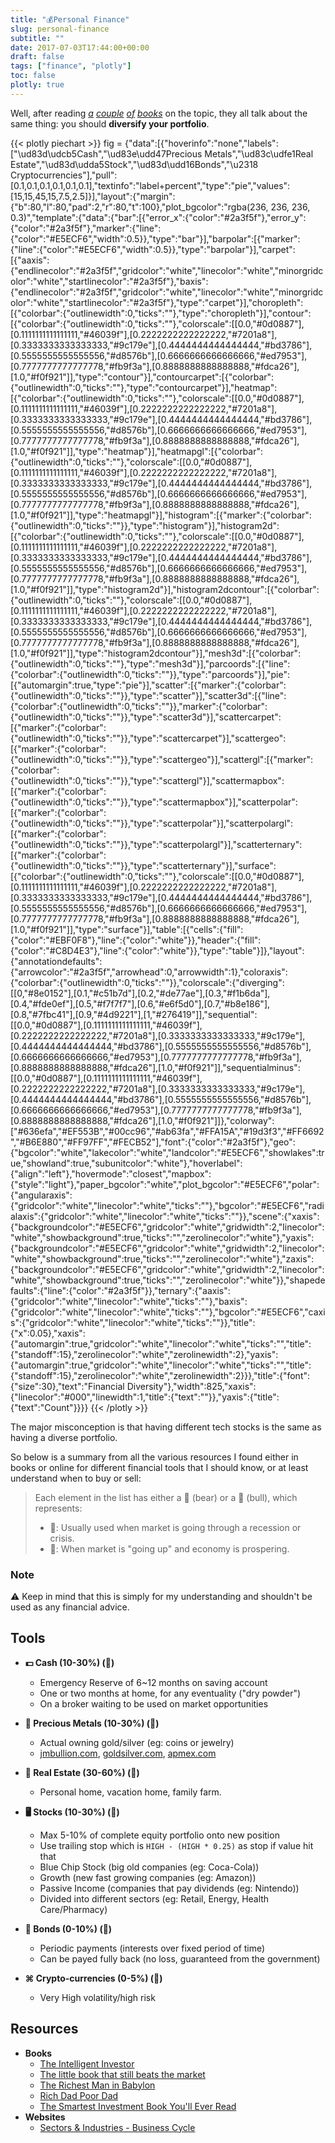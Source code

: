 ```yaml
---
title: "💰Personal Finance"
slug: personal-finance
subtitle: ""
date: 2017-07-03T17:44:00+00:00
draft: false
tags: ["finance", "plotly"] 
toc: false
plotly: true
---
```


Well, after reading _[a](https://www.goodreads.com/book/show/161899.The_Smartest_Investment_Book_You_ll_Ever_Read)_ _[couple](https://www.goodreads.com/book/show/69571.Rich_Dad_Poor_Dad)_ _[of](https://www.goodreads.com/book/show/1052.The_Richest_Man_in_Babylon)_ _[books](https://www.goodreads.com/book/show/106835.The_Intelligent_Investor)_ on the topic, they all talk about the same thing: you should **diversify your portfolio**.

{{< plotly piechart >}}
fig = {"data":[{"hoverinfo":"none","labels":["\ud83d\udcb5Cash","\ud83e\udd47Precious Metals","\ud83c\udfe1Real Estate","\ud83d\udda5Stock","\ud83d\udd16Bonds","\u2318 Cryptocurrencies"],"pull":[0.1,0.1,0.1,0.1,0.1,0.1],"textinfo":"label+percent","type":"pie","values":[15,15,45,15,7.5,2.5]}],"layout":{"margin":{"b":80,"l":80,"pad":2,"r":80,"t":100},"plot_bgcolor":"rgba(236, 236, 236, 0.3)","template":{"data":{"bar":[{"error_x":{"color":"#2a3f5f"},"error_y":{"color":"#2a3f5f"},"marker":{"line":{"color":"#E5ECF6","width":0.5}},"type":"bar"}],"barpolar":[{"marker":{"line":{"color":"#E5ECF6","width":0.5}},"type":"barpolar"}],"carpet":[{"aaxis":{"endlinecolor":"#2a3f5f","gridcolor":"white","linecolor":"white","minorgridcolor":"white","startlinecolor":"#2a3f5f"},"baxis":{"endlinecolor":"#2a3f5f","gridcolor":"white","linecolor":"white","minorgridcolor":"white","startlinecolor":"#2a3f5f"},"type":"carpet"}],"choropleth":[{"colorbar":{"outlinewidth":0,"ticks":""},"type":"choropleth"}],"contour":[{"colorbar":{"outlinewidth":0,"ticks":""},"colorscale":[[0.0,"#0d0887"],[0.1111111111111111,"#46039f"],[0.2222222222222222,"#7201a8"],[0.3333333333333333,"#9c179e"],[0.4444444444444444,"#bd3786"],[0.5555555555555556,"#d8576b"],[0.6666666666666666,"#ed7953"],[0.7777777777777778,"#fb9f3a"],[0.8888888888888888,"#fdca26"],[1.0,"#f0f921"]],"type":"contour"}],"contourcarpet":[{"colorbar":{"outlinewidth":0,"ticks":""},"type":"contourcarpet"}],"heatmap":[{"colorbar":{"outlinewidth":0,"ticks":""},"colorscale":[[0.0,"#0d0887"],[0.1111111111111111,"#46039f"],[0.2222222222222222,"#7201a8"],[0.3333333333333333,"#9c179e"],[0.4444444444444444,"#bd3786"],[0.5555555555555556,"#d8576b"],[0.6666666666666666,"#ed7953"],[0.7777777777777778,"#fb9f3a"],[0.8888888888888888,"#fdca26"],[1.0,"#f0f921"]],"type":"heatmap"}],"heatmapgl":[{"colorbar":{"outlinewidth":0,"ticks":""},"colorscale":[[0.0,"#0d0887"],[0.1111111111111111,"#46039f"],[0.2222222222222222,"#7201a8"],[0.3333333333333333,"#9c179e"],[0.4444444444444444,"#bd3786"],[0.5555555555555556,"#d8576b"],[0.6666666666666666,"#ed7953"],[0.7777777777777778,"#fb9f3a"],[0.8888888888888888,"#fdca26"],[1.0,"#f0f921"]],"type":"heatmapgl"}],"histogram":[{"marker":{"colorbar":{"outlinewidth":0,"ticks":""}},"type":"histogram"}],"histogram2d":[{"colorbar":{"outlinewidth":0,"ticks":""},"colorscale":[[0.0,"#0d0887"],[0.1111111111111111,"#46039f"],[0.2222222222222222,"#7201a8"],[0.3333333333333333,"#9c179e"],[0.4444444444444444,"#bd3786"],[0.5555555555555556,"#d8576b"],[0.6666666666666666,"#ed7953"],[0.7777777777777778,"#fb9f3a"],[0.8888888888888888,"#fdca26"],[1.0,"#f0f921"]],"type":"histogram2d"}],"histogram2dcontour":[{"colorbar":{"outlinewidth":0,"ticks":""},"colorscale":[[0.0,"#0d0887"],[0.1111111111111111,"#46039f"],[0.2222222222222222,"#7201a8"],[0.3333333333333333,"#9c179e"],[0.4444444444444444,"#bd3786"],[0.5555555555555556,"#d8576b"],[0.6666666666666666,"#ed7953"],[0.7777777777777778,"#fb9f3a"],[0.8888888888888888,"#fdca26"],[1.0,"#f0f921"]],"type":"histogram2dcontour"}],"mesh3d":[{"colorbar":{"outlinewidth":0,"ticks":""},"type":"mesh3d"}],"parcoords":[{"line":{"colorbar":{"outlinewidth":0,"ticks":""}},"type":"parcoords"}],"pie":[{"automargin":true,"type":"pie"}],"scatter":[{"marker":{"colorbar":{"outlinewidth":0,"ticks":""}},"type":"scatter"}],"scatter3d":[{"line":{"colorbar":{"outlinewidth":0,"ticks":""}},"marker":{"colorbar":{"outlinewidth":0,"ticks":""}},"type":"scatter3d"}],"scattercarpet":[{"marker":{"colorbar":{"outlinewidth":0,"ticks":""}},"type":"scattercarpet"}],"scattergeo":[{"marker":{"colorbar":{"outlinewidth":0,"ticks":""}},"type":"scattergeo"}],"scattergl":[{"marker":{"colorbar":{"outlinewidth":0,"ticks":""}},"type":"scattergl"}],"scattermapbox":[{"marker":{"colorbar":{"outlinewidth":0,"ticks":""}},"type":"scattermapbox"}],"scatterpolar":[{"marker":{"colorbar":{"outlinewidth":0,"ticks":""}},"type":"scatterpolar"}],"scatterpolargl":[{"marker":{"colorbar":{"outlinewidth":0,"ticks":""}},"type":"scatterpolargl"}],"scatterternary":[{"marker":{"colorbar":{"outlinewidth":0,"ticks":""}},"type":"scatterternary"}],"surface":[{"colorbar":{"outlinewidth":0,"ticks":""},"colorscale":[[0.0,"#0d0887"],[0.1111111111111111,"#46039f"],[0.2222222222222222,"#7201a8"],[0.3333333333333333,"#9c179e"],[0.4444444444444444,"#bd3786"],[0.5555555555555556,"#d8576b"],[0.6666666666666666,"#ed7953"],[0.7777777777777778,"#fb9f3a"],[0.8888888888888888,"#fdca26"],[1.0,"#f0f921"]],"type":"surface"}],"table":[{"cells":{"fill":{"color":"#EBF0F8"},"line":{"color":"white"}},"header":{"fill":{"color":"#C8D4E3"},"line":{"color":"white"}},"type":"table"}]},"layout":{"annotationdefaults":{"arrowcolor":"#2a3f5f","arrowhead":0,"arrowwidth":1},"coloraxis":{"colorbar":{"outlinewidth":0,"ticks":""}},"colorscale":{"diverging":[[0,"#8e0152"],[0.1,"#c51b7d"],[0.2,"#de77ae"],[0.3,"#f1b6da"],[0.4,"#fde0ef"],[0.5,"#f7f7f7"],[0.6,"#e6f5d0"],[0.7,"#b8e186"],[0.8,"#7fbc41"],[0.9,"#4d9221"],[1,"#276419"]],"sequential":[[0.0,"#0d0887"],[0.1111111111111111,"#46039f"],[0.2222222222222222,"#7201a8"],[0.3333333333333333,"#9c179e"],[0.4444444444444444,"#bd3786"],[0.5555555555555556,"#d8576b"],[0.6666666666666666,"#ed7953"],[0.7777777777777778,"#fb9f3a"],[0.8888888888888888,"#fdca26"],[1.0,"#f0f921"]],"sequentialminus":[[0.0,"#0d0887"],[0.1111111111111111,"#46039f"],[0.2222222222222222,"#7201a8"],[0.3333333333333333,"#9c179e"],[0.4444444444444444,"#bd3786"],[0.5555555555555556,"#d8576b"],[0.6666666666666666,"#ed7953"],[0.7777777777777778,"#fb9f3a"],[0.8888888888888888,"#fdca26"],[1.0,"#f0f921"]]},"colorway":["#636efa","#EF553B","#00cc96","#ab63fa","#FFA15A","#19d3f3","#FF6692","#B6E880","#FF97FF","#FECB52"],"font":{"color":"#2a3f5f"},"geo":{"bgcolor":"white","lakecolor":"white","landcolor":"#E5ECF6","showlakes":true,"showland":true,"subunitcolor":"white"},"hoverlabel":{"align":"left"},"hovermode":"closest","mapbox":{"style":"light"},"paper_bgcolor":"white","plot_bgcolor":"#E5ECF6","polar":{"angularaxis":{"gridcolor":"white","linecolor":"white","ticks":""},"bgcolor":"#E5ECF6","radialaxis":{"gridcolor":"white","linecolor":"white","ticks":""}},"scene":{"xaxis":{"backgroundcolor":"#E5ECF6","gridcolor":"white","gridwidth":2,"linecolor":"white","showbackground":true,"ticks":"","zerolinecolor":"white"},"yaxis":{"backgroundcolor":"#E5ECF6","gridcolor":"white","gridwidth":2,"linecolor":"white","showbackground":true,"ticks":"","zerolinecolor":"white"},"zaxis":{"backgroundcolor":"#E5ECF6","gridcolor":"white","gridwidth":2,"linecolor":"white","showbackground":true,"ticks":"","zerolinecolor":"white"}},"shapedefaults":{"line":{"color":"#2a3f5f"}},"ternary":{"aaxis":{"gridcolor":"white","linecolor":"white","ticks":""},"baxis":{"gridcolor":"white","linecolor":"white","ticks":""},"bgcolor":"#E5ECF6","caxis":{"gridcolor":"white","linecolor":"white","ticks":""}},"title":{"x":0.05},"xaxis":{"automargin":true,"gridcolor":"white","linecolor":"white","ticks":"","title":{"standoff":15},"zerolinecolor":"white","zerolinewidth":2},"yaxis":{"automargin":true,"gridcolor":"white","linecolor":"white","ticks":"","title":{"standoff":15},"zerolinecolor":"white","zerolinewidth":2}}},"title":{"font":{"size":30},"text":"Financial Diversity"},"width":825,"xaxis":{"linecolor":"#000","linewidth":1,"title":{"text":""}},"yaxis":{"title":{"text":"Count"}}}}
{{< /plotly >}}

The major misconception is that having different tech stocks is the same as having a diverse portfolio.

So below is a summary from all the various resources I found either in books or online for different financial tools 
that I should know, or at least understand when to buy or sell:

> Each element in the list has either a 🐻 (bear) or a 🐂 (bull), which represents:
> * 🐻: Usually used when market is going through a recession or crisis.
> * 🐂: When market is "going up" and economy is prospering. 
>


### Note
⚠️ Keep in mind that this is simply for my understanding and shouldn't be used as any financial advice. 


## Tools

* **💵 Cash (10-30%) (🐻)**
  * Emergency Reserve of 6~12 months on saving account
  * One or two months at home, for any eventuality ("dry powder")
  * On a broker waiting to be used on market opportunities

* **🥇 Precious Metals (10-30%) (🐻)**
  * Actual owning gold/silver (eg: coins or jewelry)
  * [jmbullion.com](http://jmbullion.com/), [goldsilver.com](http://goldsilver.com/), [apmex.com](http://apmex.com/)

* **🏡 Real Estate (30-60%) (🐻)**
  * Personal home, vacation home, family farm.

* **🖥 Stocks (10-30%) (🐂)**
  * Max 5-10% of complete equity portfolio onto new position
  * Use trailing stop which is `HIGH - (HIGH * 0.25)` as stop if value hit that
  * Blue Chip Stock (big old companies (eg: Coca-Cola))
  * Growth (new fast growing companies (eg: Amazon))
  * Passive Income (companies that pay dividends (eg: Nintendo))
  * Divided into different sectors (eg: Retail, Energy, Health Care/Pharmacy) 

* **🔖 Bonds (0-10%) (🐻)**
  * Periodic payments (interests over fixed period of time)
  * Can be payed fully back (no loss, guaranteed from the government)

* **⌘ Crypto-currencies (0-5%) (🐂)**
  * Very High volatility/high risk


## Resources

* **Books**
  * [The Intelligent Investor](https://www.goodreads.com/book/show/106835.The_Intelligent_Investor)
  * [The little book that still beats the market](https://www.goodreads.com/book/show/8247775-the-little-book-that-still-beats-the-market)
  * [The Richest Man in Babylon](https://www.goodreads.com/book/show/1052.The_Richest_Man_in_Babylon)
  * [Rich Dad Poor Dad](https://www.goodreads.com/book/show/69571.Rich_Dad_Poor_Dad)
  * [The Smartest Investment Book You'll Ever Read](https://www.goodreads.com/book/show/161899.The_Smartest_Investment_Book_You_ll_Ever_Read)
* **Websites**
  * [Sectors & Industries - Business Cycle](https://eresearch.fidelity.com/eresearch/markets_sectors/sectors/si_business_cycle.jhtml?tab=sibusiness)